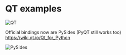 # QT examples

![QT](https://upload.wikimedia.org/wikipedia/commons/thumb/0/0b/Qt_logo_2016.svg/1200px-Qt_logo_2016.svg.png)

Official bindings now are PySides (PyQT still works too)
https://wiki.qt.io/Qt_for_Python

![PySides](https://qt-wiki-uploads.s3.amazonaws.com/images/3/33/Py-128.png)

